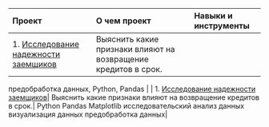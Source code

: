 | Проект                          | О чем проект                                                  | Навыки и инструменты|
|:------------------------------|:-------------------------------------------------------------|:--------|
| 1. [Исследование надежности заемщиков](https://github.com/Bishopxzol/projects/tree/main/1.%20Исследование%20надёжности%20заёмщиков%20—%20анализ%20банковских%20данных)| Выяснить какие признаки влияют на возвращение кредитов в срок.| 
предобработка данных, Python, Pandas
|
| 1. [Исследование надежности заемщиков](https://github.com/Bishopxzol/projects/tree/main/2.%20Продажа%20квартир%20в%20Санкт-Петербурге%20—%20анализ%20рынка%20недвижимости)| Выяснить какие признаки влияют на возвращение кредитов в срок.| 
Python
Pandas
Matplotlib
исследовательский анализ данных
визуализация данных
предобработка данных|
